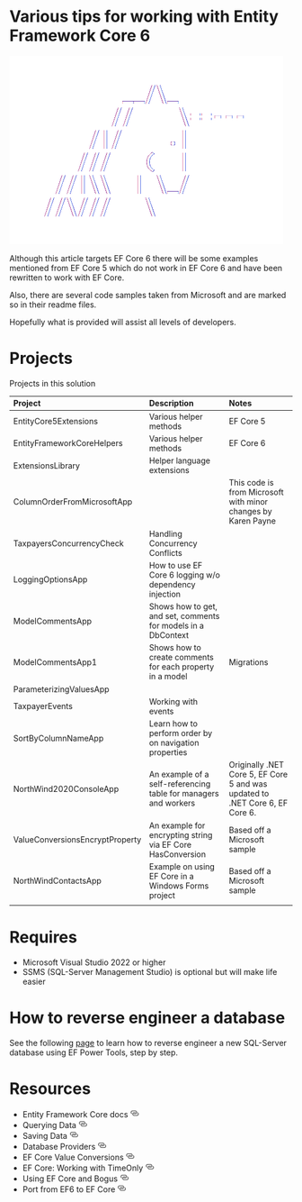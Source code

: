 # Various tips for working with Entity Framework Core 6

![1Unicorn](assets/1unicorn.png)

Although this article targets EF Core 6 there will be some examples mentioned from EF Core 5 which do not work in EF Core 6 and have been rewritten to work with EF Core.

Also, there are several code samples taken from Microsoft and are marked so in their readme files.

Hopefully what is provided will assist all levels of developers.

# Projects

Projects in this solution

| Project        |   Description    |   Notes |
|:------------- |:-------------|:-------------|
| EntityCore5Extensions | Various helper methods | EF Core 5 |
| EntityFrameworkCoreHelpers | Various helper methods | EF Core 6 |
| ExtensionsLibrary | Helper language extensions |  |
| ColumnOrderFromMicrosoftApp |  | This code is from Microsoft with minor changes by Karen Payne |
| TaxpayersConcurrencyCheck | Handling Concurrency Conflicts |  |
| LoggingOptionsApp | How to use EF Core 6 logging w/o dependency injection |  |
| ModelCommentsApp | Shows how to get, and set, comments for models in a DbContext |  |
| ModelCommentsApp1 | Shows how to create comments for each property in a model | Migrations |
| ParameterizingValuesApp |  |  |
| TaxpayerEvents | Working with events |  |
| SortByColumnNameApp | Learn how to perform order by on navigation properties |  |
| NorthWind2020ConsoleApp | An example of a self-referencing table for managers and workers | Originally .NET Core 5, EF Core 5 and was updated to .NET Core 6, EF Core 6. |
| ValueConversionsEncryptProperty | An example for encrypting string via EF Core HasConversion | Based off a Microsoft sample |
| NorthWindContactsApp | Example on using EF Core in a Windows Forms project | Based off a Microsoft sample |
|  |  |  |

# Requires

- Microsoft Visual Studio 2022 or higher
- SSMS (SQL-Server Management Studio) is optional but will make life easier

# How to reverse engineer a database

See the following [page](ReverseEngineer.md) to learn how to reverse engineer a new SQL-Server database using EF Power Tools, step by step.

# Resources

- Entity Framework Core docs [![](assets/Link_16x.png)](https://docs.microsoft.com/en-us/ef/core/)
- Querying Data [![](assets/Link_16x.png)](https://docs.microsoft.com/en-us/ef/core/querying/)
- Saving Data [![](assets/Link_16x.png)](https://docs.microsoft.com/en-us/ef/core/saving/)
- Database Providers [![](assets/Link_16x.png)](https://docs.microsoft.com/en-us/ef/core/providers/?tabs=dotnet-core-cli)
- EF Core Value Conversions [![](assets/Link_16x.png)](https://github.com/karenpayneoregon/ef-core-transforming)
- EF Core: Working with TimeOnly [![](assets/Link_16x.png)](https://github.com/karenpayneoregon/ef-core-dateonly-timeonly)
- Using EF Core and Bogus [![](assets/Link_16x.png)](https://github.com/karenpayneoregon/learn-bogus-efcore)
- Port from EF6 to EF Core [![](assets/Link_16x.png)](https://docs.microsoft.com/en-us/ef/efcore-and-ef6/porting/)